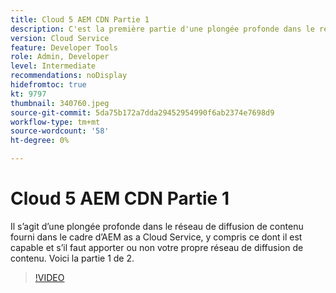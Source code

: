 ```yaml
---
title: Cloud 5 AEM CDN Partie 1
description: C'est la première partie d'une plongée profonde dans le réseau de diffusion de contenu d'AEM as a Cloud Service.
version: Cloud Service
feature: Developer Tools
role: Admin, Developer
level: Intermediate
recommendations: noDisplay
hidefromtoc: true
kt: 9797
thumbnail: 340760.jpeg
source-git-commit: 5da75b172a7dda29452954990f6ab2374e7698d9
workflow-type: tm+mt
source-wordcount: '58'
ht-degree: 0%

---
```



# Cloud 5 AEM CDN Partie 1

Il s’agit d’une plongée profonde dans le réseau de diffusion de contenu fourni dans le cadre d’AEM as a Cloud Service, y compris ce dont il est capable et s’il faut apporter ou non votre propre réseau de diffusion de contenu. Voici la partie 1 de 2.

>[!VIDEO](https://video.tv.adobe.com/v/340760/?quality=12&learn=on)
